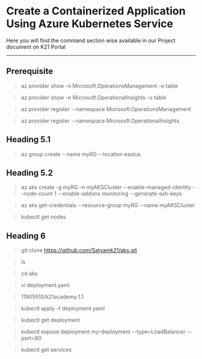 # Create a Containerized Application Using Azure Kubernetes Service
Here you will find the command section wise available in our Project document on K21 Portal

---------------------------------------------------------------------------------------
## Prerequisite

> az provider show -n Microsoft.OperationsManagement -o table

> az provider show -n Microsoft.OperationalInsights -o table

> az provider register --namespace Microsoft.OperationsManagement

> az provider register --namespace Microsoft.OperationalInsights



## Heading 5.1

> az group create --name myRG --location eastus


## Heading 5.2

> az aks create -g myRG -n myAKSCluster --enable-managed-identity --node-count 1 --enable-addons monitoring --generate-ssh-keys

> az aks get-credentials --resource-group myRG --name myAKSCluster

> kubectl get nodes


## Heading 6

> git clone https://github.com/Satyamk21/aks.git

> ls

> cd aks

> vi deployment.yaml

> 11905510/k21academy:1.1

> kubectl apply -f deployment.yaml

> kubectl get deployment

> kubectl expose deployment my-deployment --type=LoadBalancer --port=80

> kubectl get services

